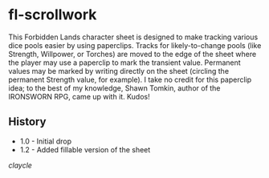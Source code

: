 # fl-scrollwork

This Forbidden Lands character sheet is designed to make tracking various dice pools easier by using paperclips. Tracks for likely-to-change pools (like Strength, Willpower, or Torches) are moved to the edge of the sheet where the player may use a paperclip to mark the transient value. Permanent values may be marked by writing directly on the sheet (circling the permanent Strength value, for example). I take no credit for this paperclip idea; to the best of my knowledge, Shawn Tomkin, author of the IRONSWORN RPG, came up with it. Kudos!

## History

- 1.0 - Initial drop
- 1.2 - Added fillable version of the sheet

*claycle*
